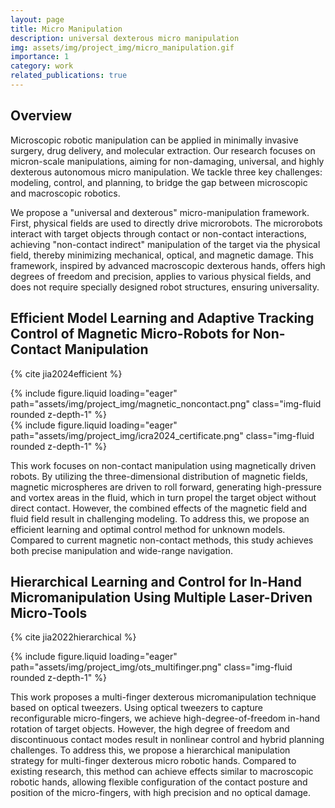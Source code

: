 ```yaml
---
layout: page
title: Micro Manipulation
description: universal dexterous micro manipulation
img: assets/img/project_img/micro_manipulation.gif
importance: 1
category: work
related_publications: true
---
```



## Overview

Microscopic robotic manipulation can be applied in minimally invasive surgery, drug delivery, and molecular extraction. Our research focuses on micron-scale manipulations, aiming for non-damaging, universal, and highly dexterous autonomous micro manipulation. We tackle three key challenges: modeling, control, and planning, to bridge the gap between microscopic and macroscopic robotics.

We propose a "universal and dexterous" micro-manipulation framework. First, physical fields are used to directly drive microrobots. The microrobots interact with target objects through contact or non-contact interactions, achieving "non-contact indirect" manipulation of the target via the physical field, thereby minimizing mechanical, optical, and magnetic damage. This framework, inspired by advanced macroscopic dexterous hands, offers high degrees of freedom and precision, applies to various physical fields, and does not require specially designed robot structures, ensuring universality.


## Efficient Model Learning and Adaptive Tracking Control of Magnetic Micro-Robots for Non-Contact Manipulation

{% cite jia2024efficient %}

<div class="row mt-3">
    <div class="col-sm mt-3 mt-md-0">
        {% include figure.liquid loading="eager" path="assets/img/project_img/magnetic_noncontact.png" class="img-fluid rounded z-depth-1" %}
    </div>
    <div class="col-sm mt-3 mt-md-0">
        {% include figure.liquid loading="eager" path="assets/img/project_img/icra2024_certificate.png"  class="img-fluid rounded z-depth-1" %}
    </div>
</div>


This work focuses on non-contact manipulation using magnetically driven robots. By utilizing the three-dimensional distribution of magnetic fields, magnetic microspheres are driven to roll forward, generating high-pressure and vortex areas in the fluid, which in turn propel the target object without direct contact. However, the combined effects of the magnetic field and fluid field result in challenging modeling. To address this, we propose an efficient learning and optimal control method for unknown models. Compared to current magnetic non-contact methods, this study achieves both precise manipulation and wide-range navigation.

## Hierarchical Learning and Control for In-Hand Micromanipulation Using Multiple Laser-Driven Micro-Tools

{% cite jia2022hierarchical %}

<div class="row mt-3">
    <div class="col-sm mt-3 mt-md-0">
        {% include figure.liquid loading="eager" path="assets/img/project_img/ots_multifinger.png" class="img-fluid rounded z-depth-1" %}
    </div>
</div>

This work proposes a multi-finger dexterous micromanipulation technique based on optical tweezers. Using optical tweezers to capture reconfigurable micro-fingers, we achieve high-degree-of-freedom in-hand rotation of target objects. However, the high degree of freedom and discontinuous contact modes result in nonlinear control and hybrid planning challenges. To address this, we propose a hierarchical manipulation strategy for multi-finger dexterous micro robotic hands. Compared to existing research, this method can achieve effects similar to macroscopic robotic hands, allowing flexible configuration of the contact posture and position of the micro-fingers, with high precision and no optical damage.